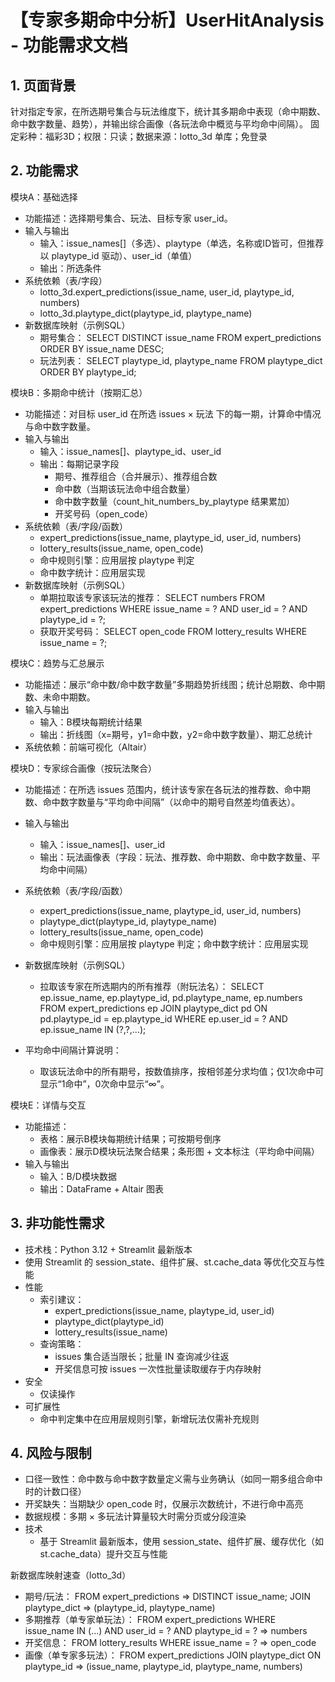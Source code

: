 # 【专家多期命中分析】UserHitAnalysis - 功能需求文档

## 1. 页面背景
针对指定专家，在所选期号集合与玩法维度下，统计其多期命中表现（命中期数、命中数字数量、趋势），并输出综合画像（各玩法命中概览与平均命中间隔）。
固定彩种：福彩3D；权限：只读；数据来源：lotto_3d 单库；免登录

## 2. 功能需求

模块A：基础选择
- 功能描述：选择期号集合、玩法、目标专家 user_id。
- 输入与输出
  - 输入：issue_names[]（多选）、playtype（单选，名称或ID皆可，但推荐以 playtype_id 驱动）、user_id（单值）
  - 输出：所选条件
- 系统依赖（表/字段）
  - lotto_3d.expert_predictions(issue_name, user_id, playtype_id, numbers)
  - lotto_3d.playtype_dict(playtype_id, playtype_name)
- 新数据库映射（示例SQL）
  - 期号集合：
    SELECT DISTINCT issue_name FROM expert_predictions ORDER BY issue_name DESC;
  - 玩法列表：
    SELECT playtype_id, playtype_name FROM playtype_dict ORDER BY playtype_id;

模块B：多期命中统计（按期汇总）
- 功能描述：对目标 user_id 在所选 issues × 玩法 下的每一期，计算命中情况与命中数字数量。
- 输入与输出
  - 输入：issue_names[]、playtype_id、user_id
  - 输出：每期记录字段
    - 期号、推荐组合（合并展示）、推荐组合数
    - 命中数（当期该玩法命中组合数量）
    - 命中数字数量（count_hit_numbers_by_playtype 结果累加）
    - 开奖号码（open_code）
- 系统依赖（表/字段/函数）
  - expert_predictions(issue_name, playtype_id, user_id, numbers)
  - lottery_results(issue_name, open_code)
  - 命中规则引擎：应用层按 playtype 判定
  - 命中数字统计：应用层实现
- 新数据库映射（示例SQL）
  - 单期拉取该专家该玩法的推荐：
    SELECT numbers
    FROM expert_predictions
    WHERE issue_name = ? AND user_id = ? AND playtype_id = ?;
  - 获取开奖号码：
    SELECT open_code FROM lottery_results WHERE issue_name = ?;

模块C：趋势与汇总展示
- 功能描述：展示“命中数/命中数字数量”多期趋势折线图；统计总期数、命中期数、未命中期数。
- 输入与输出
  - 输入：B模块每期统计结果
  - 输出：折线图（x=期号，y1=命中数，y2=命中数字数量）、期汇总统计
- 系统依赖：前端可视化（Altair）

模块D：专家综合画像（按玩法聚合）
- 功能描述：在所选 issues 范围内，统计该专家在各玩法的推荐数、命中期数、命中数字数量与“平均命中间隔”（以命中的期号自然差均值表达）。
- 输入与输出
  - 输入：issue_names[]、user_id
  - 输出：玩法画像表（字段：玩法、推荐数、命中期数、命中数字数量、平均命中间隔）
- 系统依赖（表/字段/函数）
  - expert_predictions(issue_name, playtype_id, user_id, numbers)
  - playtype_dict(playtype_id, playtype_name)
  - lottery_results(issue_name, open_code)
  - 命中规则引擎：应用层按 playtype 判定；命中数字统计：应用层实现
- 新数据库映射（示例SQL）
  - 拉取该专家在所选期内的所有推荐（附玩法名）：
    SELECT ep.issue_name, ep.playtype_id, pd.playtype_name, ep.numbers
    FROM expert_predictions ep
    JOIN playtype_dict pd ON pd.playtype_id = ep.playtype_id
    WHERE ep.user_id = ? AND ep.issue_name IN (?,?,...);

- 平均命中间隔计算说明：
  - 取该玩法命中的所有期号，按数值排序，按相邻差分求均值；仅1次命中可显示“1命中”，0次命中显示“∞”。

模块E：详情与交互
- 功能描述：
  - 表格：展示B模块每期统计结果；可按期号倒序
  - 画像表：展示D模块玩法聚合结果；条形图 + 文本标注（平均命中间隔）
- 输入与输出
  - 输入：B/D模块数据
  - 输出：DataFrame + Altair 图表

## 3. 非功能性需求
- 技术栈：Python 3.12 + Streamlit 最新版本
- 使用 Streamlit 的 session_state、组件扩展、st.cache_data 等优化交互与性能
- 性能
  - 索引建议：
    - expert_predictions(issue_name, playtype_id, user_id)
    - playtype_dict(playtype_id)
    - lottery_results(issue_name)
  - 查询策略：
    - issues 集合适当限长；批量 IN 查询减少往返
    - 开奖信息可按 issues 一次性批量读取缓存于内存映射
- 安全
  - 仅读操作
- 可扩展性
  - 命中判定集中在应用层规则引擎，新增玩法仅需补充规则

## 4. 风险与限制
- 口径一致性：命中数与命中数字数量定义需与业务确认（如同一期多组合命中时的计数口径）
- 开奖缺失：当期缺少 open_code 时，仅展示次数统计，不进行命中高亮
- 数据规模：多期 × 多玩法计算量较大时需分页或分段渲染
- 技术
  - 基于 Streamlit 最新版本，使用 session_state、组件扩展、缓存优化（如 st.cache_data）提升交互与性能

新数据库映射速查（lotto_3d）
- 期号/玩法：
  FROM expert_predictions ⇒ DISTINCT issue_name; JOIN playtype_dict ⇒ (playtype_id, playtype_name)
- 多期推荐（单专家单玩法）：
  FROM expert_predictions WHERE issue_name IN (...) AND user_id = ? AND playtype_id = ? ⇒ numbers
- 开奖信息：
  FROM lottery_results WHERE issue_name = ? ⇒ open_code
- 画像（单专家多玩法）：
  FROM expert_predictions JOIN playtype_dict ON playtype_id ⇒ (issue_name, playtype_id, playtype_name, numbers)
